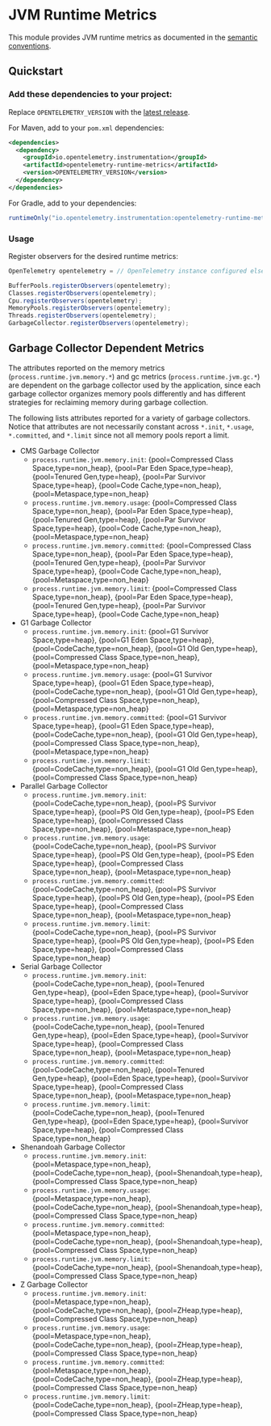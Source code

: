 # JVM Runtime Metrics

This module provides JVM runtime metrics as documented in the [semantic conventions](https://github.com/open-telemetry/opentelemetry-specification/blob/main/specification/metrics/semantic_conventions/runtime-environment-metrics.md#jvm-metrics).

## Quickstart

### Add these dependencies to your project:

Replace `OPENTELEMETRY_VERSION` with the [latest
release](https://search.maven.org/search?q=g:io.opentelemetry.instrumentation%20AND%20a:opentelemetry-runtime-metrics).

For Maven, add to your `pom.xml` dependencies:

```xml
<dependencies>
  <dependency>
    <groupId>io.opentelemetry.instrumentation</groupId>
    <artifactId>opentelemetry-runtime-metrics</artifactId>
    <version>OPENTELEMETRY_VERSION</version>
  </dependency>
</dependencies>
```

For Gradle, add to your dependencies:

```groovy
runtimeOnly("io.opentelemetry.instrumentation:opentelemetry-runtime-metrics:OPENTELEMETRY_VERSION")
```

### Usage

Register observers for the desired runtime metrics:

```java
OpenTelemetry opentelemetry = // OpenTelemetry instance configured elsewhere

BufferPools.registerObservers(opentelemetry);
Classes.registerObservers(opentelemetry);
Cpu.registerObservers(opentelemetry);
MemoryPools.registerObservers(opentelemetry);
Threads.registerObservers(opentelemetry);
GarbageCollector.registerObservers(opentelemetry);
```

## Garbage Collector Dependent Metrics

The attributes reported on the memory metrics (`process.runtime.jvm.memory.*`) and gc metrics (`process.runtime.jvm.gc.*`) are dependent on the garbage collector used by the application, since each garbage collector organizes memory pools differently and has different strategies for reclaiming memory during garbage collection.

The following lists attributes reported for a variety of garbage collectors. Notice that attributes are not necessarily constant across `*.init`, `*.usage`, `*.committed`, and `*.limit` since not all memory pools report a limit.

* CMS Garbage Collector
  * `process.runtime.jvm.memory.init`: {pool=Compressed Class Space,type=non_heap}, {pool=Par Eden Space,type=heap}, {pool=Tenured Gen,type=heap}, {pool=Par Survivor Space,type=heap}, {pool=Code Cache,type=non_heap}, {pool=Metaspace,type=non_heap}
  * `process.runtime.jvm.memory.usage`: {pool=Compressed Class Space,type=non_heap}, {pool=Par Eden Space,type=heap}, {pool=Tenured Gen,type=heap}, {pool=Par Survivor Space,type=heap}, {pool=Code Cache,type=non_heap}, {pool=Metaspace,type=non_heap}
  * `process.runtime.jvm.memory.committed`: {pool=Compressed Class Space,type=non_heap}, {pool=Par Eden Space,type=heap}, {pool=Tenured Gen,type=heap}, {pool=Par Survivor Space,type=heap}, {pool=Code Cache,type=non_heap}, {pool=Metaspace,type=non_heap}
  * `process.runtime.jvm.memory.limit`: {pool=Compressed Class Space,type=non_heap}, {pool=Par Eden Space,type=heap}, {pool=Tenured Gen,type=heap}, {pool=Par Survivor Space,type=heap}, {pool=Code Cache,type=non_heap}
* G1 Garbage Collector
  * `process.runtime.jvm.memory.init`: {pool=G1 Survivor Space,type=heap}, {pool=G1 Eden Space,type=heap}, {pool=CodeCache,type=non_heap}, {pool=G1 Old Gen,type=heap}, {pool=Compressed Class Space,type=non_heap}, {pool=Metaspace,type=non_heap}
  * `process.runtime.jvm.memory.usage`: {pool=G1 Survivor Space,type=heap}, {pool=G1 Eden Space,type=heap}, {pool=CodeCache,type=non_heap}, {pool=G1 Old Gen,type=heap}, {pool=Compressed Class Space,type=non_heap}, {pool=Metaspace,type=non_heap}
  * `process.runtime.jvm.memory.committed`: {pool=G1 Survivor Space,type=heap}, {pool=G1 Eden Space,type=heap}, {pool=CodeCache,type=non_heap}, {pool=G1 Old Gen,type=heap}, {pool=Compressed Class Space,type=non_heap}, {pool=Metaspace,type=non_heap}
  * `process.runtime.jvm.memory.limit`: {pool=CodeCache,type=non_heap}, {pool=G1 Old Gen,type=heap}, {pool=Compressed Class Space,type=non_heap}
* Parallel Garbage Collector
  * `process.runtime.jvm.memory.init`: {pool=CodeCache,type=non_heap}, {pool=PS Survivor Space,type=heap}, {pool=PS Old Gen,type=heap}, {pool=PS Eden Space,type=heap}, {pool=Compressed Class Space,type=non_heap}, {pool=Metaspace,type=non_heap}
  * `process.runtime.jvm.memory.usage`: {pool=CodeCache,type=non_heap}, {pool=PS Survivor Space,type=heap}, {pool=PS Old Gen,type=heap}, {pool=PS Eden Space,type=heap}, {pool=Compressed Class Space,type=non_heap}, {pool=Metaspace,type=non_heap}
  * `process.runtime.jvm.memory.committed`: {pool=CodeCache,type=non_heap}, {pool=PS Survivor Space,type=heap}, {pool=PS Old Gen,type=heap}, {pool=PS Eden Space,type=heap}, {pool=Compressed Class Space,type=non_heap}, {pool=Metaspace,type=non_heap}
  * `process.runtime.jvm.memory.limit`: {pool=CodeCache,type=non_heap}, {pool=PS Survivor Space,type=heap}, {pool=PS Old Gen,type=heap}, {pool=PS Eden Space,type=heap}, {pool=Compressed Class Space,type=non_heap}
* Serial Garbage Collector
  * `process.runtime.jvm.memory.init`: {pool=CodeCache,type=non_heap}, {pool=Tenured Gen,type=heap}, {pool=Eden Space,type=heap}, {pool=Survivor Space,type=heap}, {pool=Compressed Class Space,type=non_heap}, {pool=Metaspace,type=non_heap}
  * `process.runtime.jvm.memory.usage`: {pool=CodeCache,type=non_heap}, {pool=Tenured Gen,type=heap}, {pool=Eden Space,type=heap}, {pool=Survivor Space,type=heap}, {pool=Compressed Class Space,type=non_heap}, {pool=Metaspace,type=non_heap}
  * `process.runtime.jvm.memory.committed`: {pool=CodeCache,type=non_heap}, {pool=Tenured Gen,type=heap}, {pool=Eden Space,type=heap}, {pool=Survivor Space,type=heap}, {pool=Compressed Class Space,type=non_heap}, {pool=Metaspace,type=non_heap}
  * `process.runtime.jvm.memory.limit`: {pool=CodeCache,type=non_heap}, {pool=Tenured Gen,type=heap}, {pool=Eden Space,type=heap}, {pool=Survivor Space,type=heap}, {pool=Compressed Class Space,type=non_heap}
* Shenandoah Garbage Collector
  * `process.runtime.jvm.memory.init`: {pool=Metaspace,type=non_heap}, {pool=CodeCache,type=non_heap}, {pool=Shenandoah,type=heap}, {pool=Compressed Class Space,type=non_heap}
  * `process.runtime.jvm.memory.usage`: {pool=Metaspace,type=non_heap}, {pool=CodeCache,type=non_heap}, {pool=Shenandoah,type=heap}, {pool=Compressed Class Space,type=non_heap}
  * `process.runtime.jvm.memory.committed`: {pool=Metaspace,type=non_heap}, {pool=CodeCache,type=non_heap}, {pool=Shenandoah,type=heap}, {pool=Compressed Class Space,type=non_heap}
  * `process.runtime.jvm.memory.limit`: {pool=CodeCache,type=non_heap}, {pool=Shenandoah,type=heap}, {pool=Compressed Class Space,type=non_heap}
* Z Garbage Collector
  * `process.runtime.jvm.memory.init`: {pool=Metaspace,type=non_heap}, {pool=CodeCache,type=non_heap}, {pool=ZHeap,type=heap}, {pool=Compressed Class Space,type=non_heap}
  * `process.runtime.jvm.memory.usage`: {pool=Metaspace,type=non_heap}, {pool=CodeCache,type=non_heap}, {pool=ZHeap,type=heap}, {pool=Compressed Class Space,type=non_heap}
  * `process.runtime.jvm.memory.committed`: {pool=Metaspace,type=non_heap}, {pool=CodeCache,type=non_heap}, {pool=ZHeap,type=heap}, {pool=Compressed Class Space,type=non_heap}
  * `process.runtime.jvm.memory.limit`: {pool=CodeCache,type=non_heap}, {pool=ZHeap,type=heap}, {pool=Compressed Class Space,type=non_heap}
